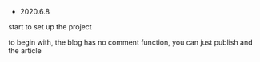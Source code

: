 * 2020.6.8

start to set up the project

to begin with, the blog has no comment function, you can just publish and the article
